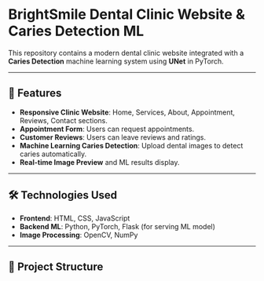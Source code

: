 # BrightSmile Dental Clinic Website & Caries Detection ML

This repository contains a modern dental clinic website integrated with a **Caries Detection** machine learning system using **UNet** in PyTorch.

---

## 🦷 Features

- **Responsive Clinic Website**: Home, Services, About, Appointment, Reviews, Contact sections.
- **Appointment Form**: Users can request appointments.
- **Customer Reviews**: Users can leave reviews and ratings.
- **Machine Learning Caries Detection**: Upload dental images to detect caries automatically.
- **Real-time Image Preview** and ML results display.

---

## 🛠️ Technologies Used

- **Frontend**: HTML, CSS, JavaScript
- **Backend ML**: Python, PyTorch, Flask (for serving ML model)
- **Image Processing**: OpenCV, NumPy

---

## 📂 Project Structure

